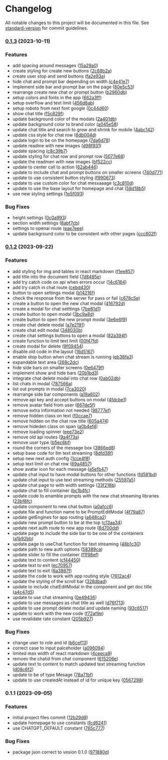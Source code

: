 # Changelog

All notable changes to this project will be documented in this file. See [standard-version](https://github.com/conventional-changelog/standard-version) for commit guidelines.

### [0.1.3](https://github.com/KBMaglalang/YAChatGPT/compare/v0.1.2...v0.1.3) (2023-10-11)


### Features

* add spacing around messages ([15a29a0](https://github.com/KBMaglalang/YAChatGPT/commit/15a29a0fac3cc9717c0732fdd9249de967fb0c62))
* create styling for create new buttons ([2c88b2a](https://github.com/KBMaglalang/YAChatGPT/commit/2c88b2abb96c093f070c7bf71fe761ddb972ec9a))
* create user stop and send buttons ([fa2e93a](https://github.com/KBMaglalang/YAChatGPT/commit/fa2e93adc92f4235ee92388f3e534b82b4ce8a01))
* hide chat and prompt bar depending on width ([c4e41e7](https://github.com/KBMaglalang/YAChatGPT/commit/c4e41e77163e2bba414a18a848394a3c36de7a1b))
* implement side bar and prompt bar on the page ([80e5c53](https://github.com/KBMaglalang/YAChatGPT/commit/80e5c53b20eec0c2a97a78e71e93d50f10824416))
* rearrange create new chat or prompt button ([b2960db](https://github.com/KBMaglalang/YAChatGPT/commit/b2960db76c95a0759c6af81866c40f31aee8f5cb))
* setup colors and fonts in the app ([662a3ff](https://github.com/KBMaglalang/YAChatGPT/commit/662a3ff921378b9952cac7c3164ea4a6f80e3fd6))
* setup overflow and text limit ([456d8ab](https://github.com/KBMaglalang/YAChatGPT/commit/456d8ab2c8ebc87e1456d2bc7ed70582e50b232f))
* setup roboto from next font google ([0c44d60](https://github.com/KBMaglalang/YAChatGPT/commit/0c44d6017b62e07b24a6941a999c71efd7cae28c))
* show chat title ([f5c829f](https://github.com/KBMaglalang/YAChatGPT/commit/f5c829fc5de2016b8756171a26e2e57c8b48454a))
* update background color of the modals ([2a401db](https://github.com/KBMaglalang/YAChatGPT/commit/2a401dba591531e792b7c533816b9aad426a9e0c))
* update background color to brand color ([a045e58](https://github.com/KBMaglalang/YAChatGPT/commit/a045e58162880ace78c73d18141bcc9e2569bf0d))
* update chat title and search to grow and shrink for mobile ([4abc142](https://github.com/KBMaglalang/YAChatGPT/commit/4abc142c6a0503f012f011f8a32e64858ab71918))
* update css style for chat row ([6db004d](https://github.com/KBMaglalang/YAChatGPT/commit/6db004daff7a9b8ac4294139fcd98df55c296bb0))
* update login to be on the homepage ([7da6d78](https://github.com/KBMaglalang/YAChatGPT/commit/7da6d78039c8d3239101e35a0996de361b967019))
* update readme with new images ([d98f931](https://github.com/KBMaglalang/YAChatGPT/commit/d98f9313a4a6ae7140b23b0b532c830a59cbe4f3))
* update spacing ([c8c39b7](https://github.com/KBMaglalang/YAChatGPT/commit/c8c39b71071855e2af46fbd379aae1144fc8f12d))
* update styling for chat row and prompt row ([5077e68](https://github.com/KBMaglalang/YAChatGPT/commit/5077e68692bc254c06ba9f5bfa72cce1c0774525))
* update the readmen with new images ([bf522cc](https://github.com/KBMaglalang/YAChatGPT/commit/bf522cc1fe0d0f6eae36b3f6e572986fe54de368))
* update to center call to action ([62ab446](https://github.com/KBMaglalang/YAChatGPT/commit/62ab4469ff2ab79f73bc0acd4ce44947dba0b057))
* update to include chat and prompt buttons on smaller screens ([740d771](https://github.com/KBMaglalang/YAChatGPT/commit/740d771b5d77deafafded908e1027273a450bd52))
* update to use consistent button styling ([f990673](https://github.com/KBMaglalang/YAChatGPT/commit/f990673f871ddc5881e0e6af004ea9bd04edafa0))
* update to use custom color for chat mesxaaage ([c3c810d](https://github.com/KBMaglalang/YAChatGPT/commit/c3c810dc826ae693ea3b3427c1e6147aed9a3b05))
* update to use the base layout for homepage and chat ([58d18b5](https://github.com/KBMaglalang/YAChatGPT/commit/58d18b514b1ac0b9ec7ca3026b3a1649aa89aa08))
* use new styling settings ([1e5f093](https://github.com/KBMaglalang/YAChatGPT/commit/1e5f093829a658e14925cad6bbbd306f89d21da8))


### Bug Fixes

* height settings ([0c0a993](https://github.com/KBMaglalang/YAChatGPT/commit/0c0a993477879c8d27611502681e6a38cf36bf19))
* section width settings ([8abf7cb](https://github.com/KBMaglalang/YAChatGPT/commit/8abf7cbe4f7cb09c9bd671a15d4af3987c4bb5a5))
* settings to openai route ([eae7eee](https://github.com/KBMaglalang/YAChatGPT/commit/eae7eee5cf435de04903d125f199910e2e499d21))
* update background color to be consistent with other pages ([ccc802f](https://github.com/KBMaglalang/YAChatGPT/commit/ccc802f4f8b0c47a50aa69226945e92833deb6b9))

### [0.1.2](https://github.com/KBMaglalang/YAChatGPT/compare/v0.1.1...v0.1.2) (2023-09-22)


### Features

* add styling for img and tables in react markdown ([f1ee857](https://github.com/KBMaglalang/YAChatGPT/commit/f1ee85700886f771e320ccb6e399bbcdca2648e7))
* add title into the document field ([7d8485e](https://github.com/KBMaglalang/YAChatGPT/commit/7d8485e89b4061f8e738aa677d71be94dc3db3a5))
* add try catch code on api when errors occur ([14c6184](https://github.com/KBMaglalang/YAChatGPT/commit/14c6184a5976ea16e9fb46fca0a74df85dcffd9a))
* add try catch in chat route ([cebd430](https://github.com/KBMaglalang/YAChatGPT/commit/cebd43022fd15afc2e454a9755ed1970e1ca6896))
* button to open settings modal ([b14216f](https://github.com/KBMaglalang/YAChatGPT/commit/b14216fb710d11e16b94b04845a24dc098acf26c))
* check the response from the server for pass or fail ([c678c5e](https://github.com/KBMaglalang/YAChatGPT/commit/c678c5e0addc8f9e3a310d82b5bbd26f3b501d91))
* create a button to open the new chat modal ([416792d](https://github.com/KBMaglalang/YAChatGPT/commit/416792dada4a3d03be427707c0fee78eb00d8163))
* create a modal for chat setttings ([7be81d1](https://github.com/KBMaglalang/YAChatGPT/commit/7be81d16b9e1af6ef54bc9eb98ac6865795aa42d))
* create button to open modal ([3bc9a8d](https://github.com/KBMaglalang/YAChatGPT/commit/3bc9a8dc5ccb6e32a190dea0038b57696cad4823))
* create button to open the new prompt modal ([3e6e6f9](https://github.com/KBMaglalang/YAChatGPT/commit/3e6e6f9296b96e1b67cc4fe6aec40ccda3e77883))
* create chat delete modal ([a7e2191](https://github.com/KBMaglalang/YAChatGPT/commit/a7e2191290c161fe7d8c31dee7bbd1604e5c2e7c))
* create chat edit modal ([348030b](https://github.com/KBMaglalang/YAChatGPT/commit/348030b87a7bcd57f4bd4aa072eec2f2dad7f46c))
* create chat settings buttons to open a modal ([82a394f](https://github.com/KBMaglalang/YAChatGPT/commit/82a394f5a16465b37e41fcd3d0a60ae5b3c6b124))
* create function to limit text limit ([00f47fd](https://github.com/KBMaglalang/YAChatGPT/commit/00f47fd5fe8bccd2da05e9aa3d90d7df3853560b))
* create modal for delete ([9f09454](https://github.com/KBMaglalang/YAChatGPT/commit/9f09454bac06bc3bad7e51e3785f78542da9ede7))
* disable old code in the layout ([16d5167](https://github.com/KBMaglalang/YAChatGPT/commit/16d5167cad529e547a90a20e4cd88a3dddfd0cf8))
* enable stop button when chat stream is running ([eb38fa3](https://github.com/KBMaglalang/YAChatGPT/commit/eb38fa39a57222870886252b9b12a5ed96377488))
* expandable text area ([268c2dc](https://github.com/KBMaglalang/YAChatGPT/commit/268c2dc729231d3ba39926e3f47ee7e18c30c9e5))
* hide side bars on smaller screens ([0e6479f](https://github.com/KBMaglalang/YAChatGPT/commit/0e6479f406c6daedc8f680836ba8579144ee256b))
* implement show and hide bars ([20b1bd3](https://github.com/KBMaglalang/YAChatGPT/commit/20b1bd3bc9ae4fe05d0827ffb24880336b22a370))
* integrate chat delete modal into chat row ([0ab02db](https://github.com/KBMaglalang/YAChatGPT/commit/0ab02db86569a872b97aa757a381ba948de66d80))
* list chats in modal ([787566a](https://github.com/KBMaglalang/YAChatGPT/commit/787566a5c51b0a8af8d343cac3df5a1cb12a3045))
* list out prompts in modal ([7ca3020](https://github.com/KBMaglalang/YAChatGPT/commit/7ca302071e33e949aff49ccbe57daca89f994cb2))
* rearrange side bar components ([a19a602](https://github.com/KBMaglalang/YAChatGPT/commit/a19a602e4e2e08d50ed516af32f1c7e6cbe00bce))
* remove api key and accept buttons on modal ([4fdcbe1](https://github.com/KBMaglalang/YAChatGPT/commit/4fdcbe1d2e41fe2416656e0eed7513498ef84ebe))
* remove avatar field from user ([667de5f](https://github.com/KBMaglalang/YAChatGPT/commit/667de5f3c4dfefd61d8df7226201bd2d9b43c597))
* remove extra information not needed ([98777ef](https://github.com/KBMaglalang/YAChatGPT/commit/98777ef37b37fec62eb7f49e7249047cacce4b79))
* remove hidden class on text ([f0ccae7](https://github.com/KBMaglalang/YAChatGPT/commit/f0ccae79c1febb3fa68265cbedd5f477c73a0dcc))
* remove hidden on the chat row title ([605a474](https://github.com/KBMaglalang/YAChatGPT/commit/605a474d293822ed9772afa373ceae4110a10e0b))
* remove hideden class on span ([a0b4ef4](https://github.com/KBMaglalang/YAChatGPT/commit/a0b4ef4d0e0582ce48bba75e11274acd9b5bf35f))
* remove loading spinner ([eee73e2](https://github.com/KBMaglalang/YAChatGPT/commit/eee73e23bdbb5c9c085d86a377c001ee33c6285f))
* remove old api routes ([9a4f73a](https://github.com/KBMaglalang/YAChatGPT/commit/9a4f73aeea0182937148626a1242ff498780a051))
* remove user type ([b5ec6bf](https://github.com/KBMaglalang/YAChatGPT/commit/b5ec6bf04e2eab3239a622d9359fb5784994e497))
* round the corners of the message box ([3866ed8](https://github.com/KBMaglalang/YAChatGPT/commit/3866ed8904f1b2c7d481e491f5ba8a12ffcdaec6))
* setup base code for llm text streaming ([8dfd38f](https://github.com/KBMaglalang/YAChatGPT/commit/8dfd38f5b95a5a5a6fb0233afce1b3681ae1253c))
* setup new next auth config ([1cce4f8](https://github.com/KBMaglalang/YAChatGPT/commit/1cce4f842ed65ffd6aa989bc27ed316a5309426c))
* setup text limit on chat row ([69a4857](https://github.com/KBMaglalang/YAChatGPT/commit/69a48570f2cc66908ed93f37f14d270444cb30af))
* show avatar icon for each message ([a5efb47](https://github.com/KBMaglalang/YAChatGPT/commit/a5efb47055609ef6cf2eda340b357fd95fc43cc0))
* update chat input to have modal buttons for other functions ([fd581bd](https://github.com/KBMaglalang/YAChatGPT/commit/fd581bd14e5d95d8c9ca03bb1871e2b90e3c1e4e))
* update chat input to use text streaming methods ([25597a5](https://github.com/KBMaglalang/YAChatGPT/commit/25597a505b495d60a20c92de8378c007480f1c49))
* update chat page to with width settings ([33f218b](https://github.com/KBMaglalang/YAChatGPT/commit/33f218b870ee6b6f6ecfc7627eced79f30ab0c3b))
* update chat to fill container ([bc1b4fc](https://github.com/KBMaglalang/YAChatGPT/commit/bc1b4fc325aec0919b231bc67899a824d922f38b))
* update code to enamble prompts with the new chat streaming libraries ([23bf8fc](https://github.com/KBMaglalang/YAChatGPT/commit/23bf8fc10a628d73b82b42b494ca352a7a6dac5e))
* update component to new chat button ([a0afcc6](https://github.com/KBMaglalang/YAChatGPT/commit/a0afcc6900cc7d49792fc2ed4ddb7dbb0ba1a8dc))
* update file and function name to be PromptEditModal ([4f79a87](https://github.com/KBMaglalang/YAChatGPT/commit/4f79a87439dd6abb18d71d9677ceb223f222536e))
* update getEngines for app routing ([a648ca2](https://github.com/KBMaglalang/YAChatGPT/commit/a648ca2c83e44d953a75a9a456e0f9fbc789e6f8))
* update new prompt button to be at the top ([c13aa34](https://github.com/KBMaglalang/YAChatGPT/commit/c13aa3439000fcb2b1b3b933bf61942e5ad42239))
* update next auth route to new app route ([8d700dd](https://github.com/KBMaglalang/YAChatGPT/commit/8d700dd321e494ff6216115588d83186530f74de))
* update page to include the side bar to be one of the containers ([a1b92bb](https://github.com/KBMaglalang/YAChatGPT/commit/a1b92bb5e2d577c33ea80a8d1e840302ad71cb98))
* update page to useChat function for text streaming ([48b1c30](https://github.com/KBMaglalang/YAChatGPT/commit/48b1c3028882ee2daac1d11e9aa4f6a6be7a998b))
* update path to new auth options ([58389ca](https://github.com/KBMaglalang/YAChatGPT/commit/58389ca268127fad5fbcfca1a4fb136fdec7ba4d))
* update slider to fill the container ([f1f98ef](https://github.com/KBMaglalang/YAChatGPT/commit/f1f98efb5ff672944cadba3dc663a6d71703be32))
* update text to content ([cf44450](https://github.com/KBMaglalang/YAChatGPT/commit/cf44450755d4256dc2ff049241f864bfde170ad8))
* update text to exit ([ec70957](https://github.com/KBMaglalang/YAChatGPT/commit/ec7095796b34e3ccd74265bf648c9c1256e039f0))
* update text to exit ([6a3867f](https://github.com/KBMaglalang/YAChatGPT/commit/6a3867f4a531ea0b842b85673bbff5c99a9cf225))
* update the code to work with app routing style ([7612ac4](https://github.com/KBMaglalang/YAChatGPT/commit/7612ac4600fb5fade0f6d352cce3f3e8c39a8599))
* update the styling of the scroll bar ([328dbad](https://github.com/KBMaglalang/YAChatGPT/commit/328dbad4ba1aefd4971352f14d4f64d72e8b8ddb))
* update to include chatEditModal in the component and get doc title ([a4c47d5](https://github.com/KBMaglalang/YAChatGPT/commit/a4c47d5fb3ce24cef086311ba904d72c1453db1b))
* update to use chat streaming ([0e49436](https://github.com/KBMaglalang/YAChatGPT/commit/0e49436f20e0adba71f6506670b91e66e3c59e21))
* update to use messages as chat title as well ([d76f713](https://github.com/KBMaglalang/YAChatGPT/commit/d76f71376f358e507a2f8361a493c0bfea90f229))
* update to use prompt delete modal and update naming ([93c6517](https://github.com/KBMaglalang/YAChatGPT/commit/93c65171d6a37eba871ec3fe405dd68fc5efcc5f))
* update to work with the new code ([f72af9e](https://github.com/KBMaglalang/YAChatGPT/commit/f72af9ef5d8e3ccc2274e500fb6bb0ab8244dd49))
* use revalidate rate constant ([205b927](https://github.com/KBMaglalang/YAChatGPT/commit/205b9278f75765ada659a0387d6215ad2980cf3e))


### Bug Fixes

* change user to role and id ([b6cef13](https://github.com/KBMaglalang/YAChatGPT/commit/b6cef1388c22b040cf7ff4cd793f24fe15b20bd6))
* correct case to input palceholder ([a096094](https://github.com/KBMaglalang/YAChatGPT/commit/a09609450c10d3870a66d005c88db8b82abe18ed))
* limited max width of react markdown ([4ceeca9](https://github.com/KBMaglalang/YAChatGPT/commit/4ceeca9ac1f9c5e454779328959362dad45e8924))
* remoev the chatid from chat component ([615206e](https://github.com/KBMaglalang/YAChatGPT/commit/615206e0dc4c1a59ff9360e5933876de4c27d7a7))
* update text to content to match updated text streaming function ([d08c6f2](https://github.com/KBMaglalang/YAChatGPT/commit/d08c6f2fcdafb2a631842e39631d858cc8db128e))
* update to be of type Mesage ([78a71bf](https://github.com/KBMaglalang/YAChatGPT/commit/78a71bf8ecc9a49873ab889ca67b64a004ed127f))
* update to use createdAt instead of id for unique key ([0567298](https://github.com/KBMaglalang/YAChatGPT/commit/0567298318b0c5a403b4d0a2b7dfc4bad78425cf))

### 0.1.1 (2023-09-05)


### Features

* initial project files commit ([12b29d8](https://github.com/KBMaglalang/YAChatGPT/commit/12b29d8ab250ad1a0edb6ca0cbf6f0f1a27f75ee))
* update homepage to use constants ([fcd9241](https://github.com/KBMaglalang/YAChatGPT/commit/fcd9241c0828a2e6a2603b4cf338ba42c8bccc0d))
* use CHATGPT_DEFAULT constant ([765c777](https://github.com/KBMaglalang/YAChatGPT/commit/765c777faaad5363d5b0067ef6c46495a03f4867))


### Bug Fixes

* package json correct to vesion 0.1.0 ([971880d](https://github.com/KBMaglalang/YAChatGPT/commit/971880d2bd55907887c041d82cc3baf35eeda521))
